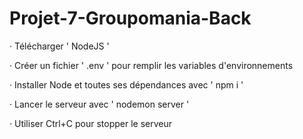 # Projet-7-Groupomania-Back

· Télécharger ' NodeJS '

· Créer un fichier ' .env ' pour remplir les variables d'environnements

· Installer Node et toutes ses dépendances avec ' npm i '

· Lancer le serveur avec ' nodemon server '

· Utiliser Ctrl+C pour stopper le serveur

